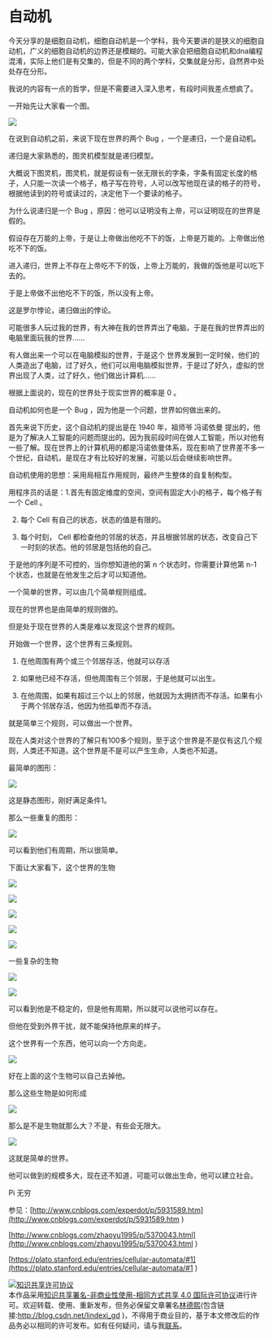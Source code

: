 
# 自动机

今天分享的是细胞自动机，细胞自动机是一个学科，我今天要讲的是狭义的细胞自动机，广义的细胞自动机的边界还是模糊的。可能大家会把细胞自动机和dna编程混淆，实际上他们是有交集的，但是不同的两个学科，交集就是分形，自然界中处处存在分形。
<!-- 自动机是一个很泛的概念，我要说的只是其中很小的一点。 -->
我说的内容有一点的哲学，但是不需要进入深入思考，有段时间我差点想疯了。

<!--more-->



<div id="toc"></div>


一开始先让大家看一个图。

![](http://7xqpl8.com1.z0.glb.clouddn.com/ca%E8%87%AA%E5%8A%A8%E6%9C%BA3.gif)

在说到自动机之前，来说下现在世界的两个 Bug ，一个是递归，一个是自动机。

递归是大家熟悉的，图灵机模型就是递归模型。

大概说下图灵机，图灵机，就是假设有一张无限长的字条，字条有固定长度的格子，人只能一次读一个格子，格子写在符号，人可以改写他现在读的格子的符号，根据他读到的符号或读过的，决定他下一个要读的格子。

为什么说递归是一个 Bug ，原因：他可以证明没有上帝，可以证明现在的世界是假的。

假设存在万能的上帝，于是让上帝做出他吃不下的饭，上帝是万能的。上帝做出他吃不下的饭。

进入递归，世界上不存在上帝吃不下的饭，上帝上万能的，我做的饭他是可以吃下去的。

于是上帝做不出他吃不下的饭，所以没有上帝。

这是罗尔悖论，递归做出的悖论。

可能很多人玩过我的世界，有大神在我的世界弄出了电脑，于是在我的世界弄出的电脑里面玩我的世界……

有人做出来一个可以在电脑模拟的世界，于是这个 世界发展到一定时候，他们的人类造出了电脑，过了好久，他们可以用电脑模拟世界，于是过了好久，虚拟的世界出现了人类，过了好久，他们做出计算机……

根据上面说的，现在的世界处于现实世界的概率是 0 。

自动机如何也是一个 Bug ，因为他是一个问题，世界如何做出来的。

首先来说下历史，这个自动机的提出是在 1940 年，祖师爷  冯诺依曼 提出的，他是为了解决人工智能的问题而提出的。因为我前段时间在做人工智能，所以对他有一些了解。现在世界上的计算机用的都是冯诺依曼体系，现在影响了世界差不多一个世纪，自动机，是现在才有比较好的发展，可能以后会继续影响世界。

<!-- 递归==图灵 说错人了 -->


自动机使用的思想：采用局相互作用规则，最终产生整体的自复制构型。

用程序员的话是：1.首先有固定维度的空间，空间有固定大小的格子，每个格子有一个 Cell 。

2. 每个 Cell 有自己的状态，状态的值是有限的。

3. 每个时刻， Cell 都检查他的邻居的状态，并且根据邻居的状态，改变自己下一时刻的状态。他的邻居是包括他的自己。

于是他的序列是不可控的，当你想知道他的第 n 个状态时，你需要计算他第 n-1 个状态，也就是在他发生之后才可以知道他。

一个简单的世界，可以由几个简单规则组成。

现在的世界也是由简单的规则做的。

但是处于现在世界的人类是难以发现这个世界的规则。

开始做一个世界，这个世界有三条规则。

 1. 在他周围有两个或三个邻居存活，他就可以存活

 2. 如果他已经不存活，但他周围有三个邻居，于是他就可以出生。

 3. 在他周围，如果有超过三个以上的邻居，他就因为太拥挤而不存活。如果有小于两个邻居存活，他因为他孤单而不存活。

就是简单三个规则，可以做出一个世界。

现在人类对这个世界的了解只有100多个规则，至于这个世界是不是仅有这几个规则，人类还不知道。这个世界是不是可以产生生命，人类也不知道。

最简单的图形：

![](http://7xqpl8.com1.z0.glb.clouddn.com/3b720b61-ebd6-4d44-8a7a-fd6d1a9e6666726127-20170110144515447-1961010260201721118516.jpg)

这是静态图形，刚好满足条件1。

那么一些重复的图形：

![](http://7xqpl8.com1.z0.glb.clouddn.com/3b720b61-ebd6-4d44-8a7a-fd6d1a9e6666726127-20170110144515447-1961010260201721118552.jpg)

可以看到他们有周期，所以很简单。

下面让大家看下，这个世界的生物

![](http://7xqpl8.com1.z0.glb.clouddn.com/ca/13.gif)

![](http://7xqpl8.com1.z0.glb.clouddn.com/ca/11.gif)

![](http://7xqpl8.com1.z0.glb.clouddn.com/ca/9.gif)

![](http://7xqpl8.com1.z0.glb.clouddn.com/ca/10.gif)

![](http://7xqpl8.com1.z0.glb.clouddn.com/ca/16.gif)

一些复杂的生物


![](http://7xqpl8.com1.z0.glb.clouddn.com/ca/6.gif)

![](http://7xqpl8.com1.z0.glb.clouddn.com/ca/5.gif)

可以看到他是不稳定的，但是他有周期，所以就可以说他可以存在。

但他在受到外界干扰，就不能保持他原来的样子。

这个世界有一个东西，他可以向一个方向走。

![](http://7xqpl8.com1.z0.glb.clouddn.com/ca/19.gif)

好在上面的这个生物可以自己去掉他。

那么这些生物是如何形成

![](http://7xqpl8.com1.z0.glb.clouddn.com/ca/15.gif)

那么是不是生物就那么大？不是，有些会无限大。

![](http://7xqpl8.com1.z0.glb.clouddn.com/ca/17.gif)

这就是简单的世界。

他可以做到的规模多大，现在还不知道，可能可以做出生命，他可以建立社会。










Pi 无穷


参见：[http://www.cnblogs.com/experdot/p/5931589.htm](http://www.cnblogs.com/experdot/p/5931589.htm )

[http://www.cnblogs.com/zhaoyu1995/p/5370043.html](http://www.cnblogs.com/zhaoyu1995/p/5370043.html )

[https://plato.stanford.edu/entries/cellular-automata/#1](https://plato.stanford.edu/entries/cellular-automata/#1 )



<a rel="license" href="http://creativecommons.org/licenses/by-nc-sa/4.0/"><img alt="知识共享许可协议" style="border-width:0" src="https://licensebuttons.net/l/by-nc-sa/4.0/88x31.png" /></a><br />本作品采用<a rel="license" href="http://creativecommons.org/licenses/by-nc-sa/4.0/">知识共享署名-非商业性使用-相同方式共享 4.0 国际许可协议</a>进行许可。欢迎转载、使用、重新发布，但务必保留文章署名[林德熙](http://blog.csdn.net/lindexi_gd)(包含链接:http://blog.csdn.net/lindexi_gd )，不得用于商业目的，基于本文修改后的作品务必以相同的许可发布。如有任何疑问，请与我[联系](mailto:lindexi_gd@163.com)。